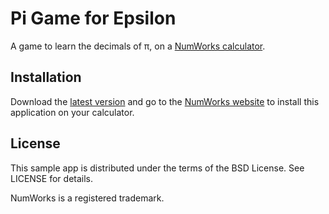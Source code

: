 # Pi Game for Epsilon

A game to learn the decimals of π, on a [NumWorks calculator](https://www.numworks.com).

## Installation

Download the [latest version](../../releases/latest) and go to the [NumWorks website](https://my.numworks.com/apps) to install this application on your calculator.

## License

This sample app is distributed under the terms of the BSD License. See LICENSE for details.

NumWorks is a registered trademark.
